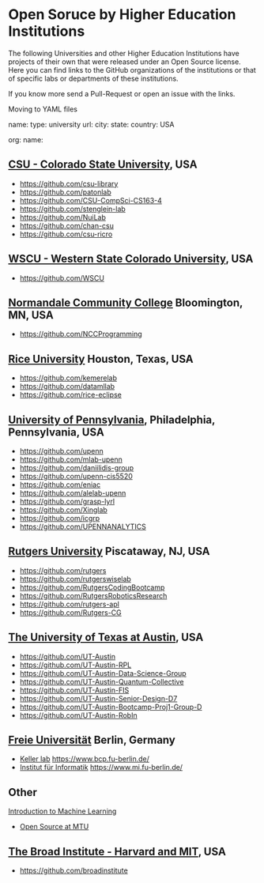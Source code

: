# Open Soruce by Higher Education Institutions

The following Universities and other Higher Education Institutions have projects of their own that were released under an Open Source license.
Here you can find links to the GitHub organizations of the institutions or that of specific labs or departments of these institutions.

If you know more send a Pull-Request or open an issue with the links.

Moving to YAML files

name: 
type: university
url: 
city: 
state: 
country: USA

org:
name:

## [CSU - Colorado State University](https://www.colostate.edu/), USA

* https://github.com/csu-library
* https://github.com/patonlab
* https://github.com/CSU-CompSci-CS163-4
* https://github.com/stenglein-lab
* https://github.com/NuiLab
* https://github.com/chan-csu
* https://github.com/csu-ricro

## [WSCU - Western State Colorado University](https://western.edu/), USA

* https://github.com/WSCU

## [Normandale Community College](https://www.normandale.edu/)  Bloomington, MN, USA

* https://github.com/NCCProgramming

## [Rice University](https://www.rice.edu/) Houston, Texas, USA

* https://github.com/kemerelab
* https://github.com/datamllab
* https://github.com/rice-eclipse

##  [University of Pennsylvania](https://www.upenn.edu/), Philadelphia, Pennsylvania, USA

* https://github.com/upenn
* https://github.com/mlab-upenn
* https://github.com/daniilidis-group
* https://github.com/upenn-cis5520
* https://github.com/eniac
* https://github.com/alelab-upenn
* https://github.com/grasp-lyrl
* https://github.com/Xinglab
* https://github.com/icgrp
* https://github.com/UPENNANALYTICS


## [Rutgers University](https://www.rutgers.edu/)  Piscataway, NJ, USA

* https://github.com/rutgers
* https://github.com/rutgerswiselab
* https://github.com/RutgersCodingBootcamp
* https://github.com/RutgersRoboticsResearch
* https://github.com/rutgers-apl
* https://github.com/Rutgers-CG


## [The University of Texas at Austin](https://www.utexas.edu/), USA

* https://github.com/UT-Austin
* https://github.com/UT-Austin-RPL
* https://github.com/UT-Austin-Data-Science-Group
* https://github.com/UT-Austin-Quantum-Collective
* https://github.com/UT-Austin-FIS
* https://github.com/UT-Austin-Senior-Design-D7
* https://github.com/UT-Austin-Bootcamp-Proj1-Group-D
* https://github.com/UT-Austin-RobIn


## [Freie Universität](https://www.fu-berlin.de/) Berlin, Germany

* [Keller lab](https://github.com/bkellerlab)  https://www.bcp.fu-berlin.de/
* [Institut für Informatik](https://github.com/fubinf)  https://www.mi.fu-berlin.de/


## Other

[Introduction to Machine Learning](https://github.com/GreenGilad/IML.HUJI)

* [Open Source at MTU](https://opensource.mtu.edu/)

## [The Broad Institute - Harvard and MIT](https://www.broadinstitute.org/), USA

* https://github.com/broadinstitute


